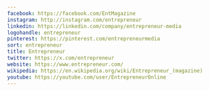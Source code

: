 ```yaml
---
facebook: https://facebook.com/EntMagazine
instagram: http://instagram.com/entrepreneur
linkedin: https://linkedin.com/company/entrepreneur-media
logohandle: entrepreneur
pinterest: https://pinterest.com/entrepreneurmedia
sort: entrepreneur
title: Entrepreneur
twitter: https://x.com/entrepreneur
website: https://www.entrepreneur.com/
wikipedia: https://en.wikipedia.org/wiki/Entrepreneur_(magazine)
youtube: https://youtube.com/user/EntrepreneurOnline
---
```

